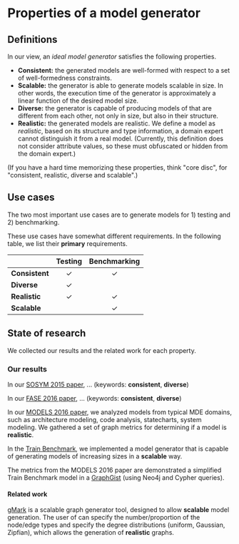 # Properties of a model generator

## Definitions

In our view, an _ideal model generator_ satisfies the following properties.

* **Consistent:** the generated models are well-formed with respect to a set of well-formedness constraints.
* **Scalable:** the generator is able to generate models scalable in size. In other words, the execution time of the generator is approximately a linear function of the desired model size.
* **Diverse:** the generator is capable of producing models of that are different from each other, not only in size, but also in their structure.
* **Realistic:** the generated models are realistic. We define a model as _realistic_, based on its structure and type information, a domain expert cannot distinguish it from a real model. (Currently, this definition does not consider attribute values, so these must obfuscated or hidden from the domain expert.)

(If you have a hard time memorizing these properties, think "core disc", for "consistent, realistic, diverse and scalable".)

## Use cases

The two most important use cases are to generate models for 1) testing and 2) benchmarking.

These use cases have somewhat different requirements. In the following table, we list their **primary** requirements.

|                | Testing | Benchmarking |
| -------------- | :-----: | :----------: |
| **Consistent** | ✓       | ✓            |
| **Diverse**    | ✓       |              |
| **Realistic**  | ✓       | ✓            |
| **Scalable**   |         | ✓            |

## State of research

We collected our results and the related work for each property.

### Our results

In our [SOSYM 2015 paper](https://inf.mit.bme.hu/research/publications/formal-validation-domain-specific-languages-derived-features-and-well-formedne), ... (keywords: **consistent**, **diverse**)

In our [FASE 2016 paper](https://inf.mit.bme.hu/research/publications/iterative-and-incremental-model-generation-logic-solvers), ... (keywords: **consistent**, **diverse**)

In our [MODELS 2016 paper](https://inf.mit.bme.hu/research/publications/towards-characterization-realistic-models-evaluation-multidisciplinary-graph-m), we analyzed models from typical MDE domains, such as architecture modeling, code analysis, statecharts, system modeling. We gathered a set of graph metrics for determining if a model is **realistic**.

In the [Train Benchmark](https://github.com/FTSRG/trainbenchmark), we implemented a model generator that is capable of generating models of increasing sizes in a **scalable** way.

The metrics from the MODELS 2016 paper are demonstrated a simplified Train Benchmark model in a [GraphGist](http://portal.graphgist.org/graph_gists/1b9df3bc-5b01-47d3-8c37-ddff30c5c08d) (using Neo4j and Cypher queries).

#### Related work

[gMark](https://arxiv.org/abs/1511.08386) is a scalable graph generator tool, designed to allow **scalable** model generation. The user of can specify the number/proportion of the node/edge types and specify the degree distributions (uniform, Gaussian, Zipfian), which allows the generation of **realistic** graphs.
